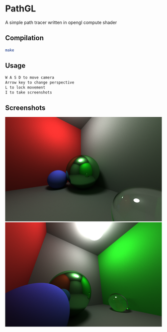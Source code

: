 # PathGL
A simple path tracer written in opengl compute shader
## Compilation
```bash
make
```
## Usage
	W A S D to move camera
	Arrow key to change perspective
	L to lock movement
	I to take screenshots
## Screenshots
![alt text](https://raw.githubusercontent.com/AdamYuan/PathGL/master/screenshots/1.png)
![alt text](https://raw.githubusercontent.com/AdamYuan/PathGL/master/screenshots/2.png)
